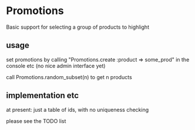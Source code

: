 Promotions
==========

Basic support for selecting a group of products to highlight

usage
-----

set promotions by calling "Promotions.create :product => some_prod" in the 
console etc (no nice admin interface yet)

call Promotions.random_subset(n) to get n products


implementation etc
------------------

at present: just a table of ids, with no uniqueness checking

please see the TODO list




